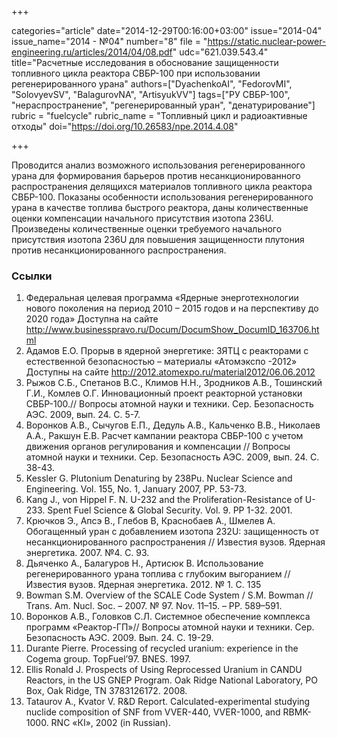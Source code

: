 +++

categories="article"
date="2014-12-29T00:16:00+03:00"
issue="2014-04"
issue_name="2014 - №04"
number="8"
file = "https://static.nuclear-power-engineering.ru/articles/2014/04/08.pdf"
udc="621.039.543.4"
title="Расчетные исследования в обоснование защищенности топливного цикла реактора СВБР-100 при использовании регенерированного урана"
authors=["DyachenkoAI", "FedorovMI", "SolovyevSV", "BalagurovNA", "ArtisyukVV"]
tags=["РУ СВБР-100", "нераспространение", "регенерированный уран", "денатурирование"]
rubric = "fuelcycle"
rubric_name = "Топливный цикл и радиоактивные отходы"
doi="https://doi.org/10.26583/npe.2014.4.08"

+++

Проводится анализ возможного использования регенерированного урана для формирования барьеров против несанкционированного распространения делящихся материалов топливного цикла реактора СВБР-100. Показаны особенности использования регенерированного урана в качестве топлива быстрого реактора, даны количественные оценки компенсации начального присутствия изотопа 236U. Произведены количественные оценки требуемого начального присутствия изотопа 236U для повышения защищенности плутония против несанкционированного распространения.

### Ссылки

1. Федеральная целевая программа «Ядерные энерготехнологии нового поколения на период 2010 – 2015 годов и на перспективу до 2020 года» Доступна на сайте http://www.businesspravo.ru/Docum/DocumShow_DocumID_163706.html
2. Адамов Е.О. Прорыв в ядерной энергетике: ЗЯТЦ с реакторами с естественной безопасностью – материалы «Атомэкспо -2012» Доступны на сайте http://2012.atomexpo.ru/material2012/06.06.2012
3. Рыжов С.Б., Спетанов В.С., Климов Н.Н., Зродников А.В., Тошинский Г.И., Комлев О.Г. Инновационный проект реакторной установки СВБР-100.// Вопросы атомной науки и техники. Сер. Безопасность АЭС. 2009, вып. 24. С. 5-7.
4. Воронков А.В., Сычугов Е.П., Дедуль А.В., Кальченко В.В., Николаев А.А., Ракшун Е.В. Расчет кампании реактора СВБР-100 с учетом движения органов регулирования и компенсации // Вопросы атомной науки и техники. Сер. Безопасность АЭС. 2009, вып. 24. С. 38-43.
5. Kessler G. Plutonium Denaturing by 238Pu. Nuclear Science and Engineering. Vol. 155, No. 1, January 2007, PP. 53-73.
6. Kang J., von Hippel F. N. U-232 and the Proliferation-Resistance of U-233. Spent Fuel Science & Global Security. Vol. 9. PP 1-32. 2001.
7. Крючков Э., Апсэ В., Глебов В, Краснобаев А., Шмелев А. Обогащенный уран с добавлением изотопа 232U: защищенность от несанкционированного распространения // Известия вузов. Ядерная энергетика. 2007. №4. С. 93.
8. Дьяченко А., Балагуров Н., Артисюк В. Использование регенерированного урана топлива с глубоким выгоранием // Известия вузов. Ядерная энергетика. 2012. № 1. С. 135
9. Bowman S.M. Overview of the SCALE Code System / S.M. Bowman // Trans. Am. Nucl. Soc. – 2007. № 97. Nov. 11–15. – PP. 589–591.
10. Воронков А.В., Головков С.Л. Системное обеспечение комплекса программ «Реактор-ГП»// Вопросы атомной науки и техники. Сер. Безопасность АЭС. 2009. Вып. 24. С. 19-29.
11. Durante Pierre. Processing of recycled uranium: experience in the Cogema group. TopFuel’97. BNES. 1997.
12. Ellis Ronald J. Prospects of Using Reprocessed Uranium in CANDU Reactors, in the US GNEP Program. Oak Ridge National Laboratory, PO Box, Oak Ridge, TN 3783126172. 2008.
13. Tataurov A., Kvator V. R&D Report. Calculated-experimental studying nuclide composition of SNF from VVER-440, VVER-1000, and RBMK-1000. RNC «КI», 2002 (in Russian).